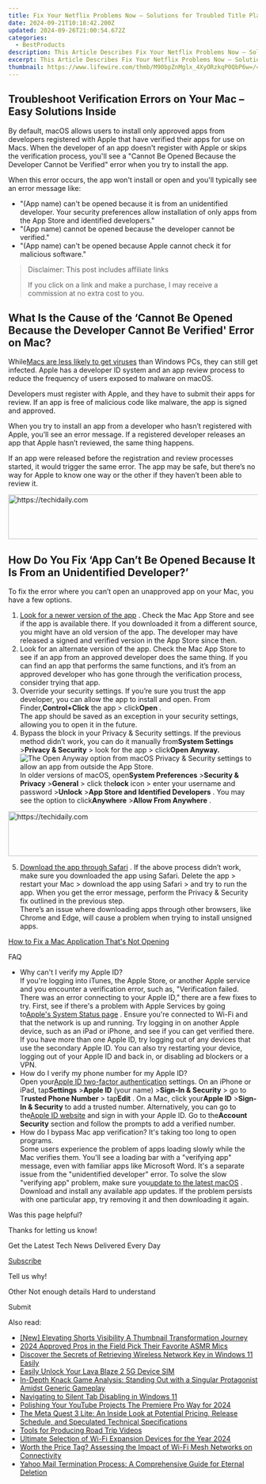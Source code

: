 ```yaml
---
title: Fix Your Netflix Problems Now – Solutions for Troubled Title Playback
date: 2024-09-21T10:18:42.200Z
updated: 2024-09-26T21:00:54.672Z
categories:
  - BestProducts
description: This Article Describes Fix Your Netflix Problems Now – Solutions for Troubled Title Playback
excerpt: This Article Describes Fix Your Netflix Problems Now – Solutions for Troubled Title Playback
thumbnail: https://www.lifewire.com/thmb/M90bpZnMglx_4XyORzkqP0QbP6w=/400x300/filters:no_upscale():max_bytes(150000):strip_icc():format(webp)/IMG_6962iPadProonbreakfasttable-c43bef5ba52b4d5ba8ccbf2c02b4df48.jpg
---
```


## Troubleshoot Verification Errors on Your Mac – Easy Solutions Inside
 By default, macOS allows users to install only approved apps from developers registered with Apple that have verified their apps for use on Macs. When the developer of an app doesn't register with Apple or skips the verification process, you'll see a "Cannot Be Opened Because the Developer Cannot be Verified" error when you try to install the app.

 When this error occurs, the app won't install or open and you'll typically see an error message like:

* "(App name) can't be opened because it is from an unidentified developer. Your security preferences allow installation of only apps from the App Store and identified developers."
* "(App name) cannot be opened because the developer cannot be verified."
* "(App name) can't be opened because Apple cannot check it for malicious software."

>  Disclaimer: This post includes affiliate links
>
>  If you click on a link and make a purchase, I may receive a commission at no extra cost to you.
>

## What Is the Cause of the ‘Cannot Be Opened Because the Developer Cannot Be Verified' Error on Mac?

 While[Macs are less likely to get viruses](https://www.lifewire.com/can-macs-get-viruses-4767114) than Windows PCs, they can still get infected. Apple has a developer ID system and an app review process to reduce the frequency of users exposed to malware on macOS.

 Developers must register with Apple, and they have to submit their apps for review. If an app is free of malicious code like malware, the app is signed and approved.

 When you try to install an app from a developer who hasn’t registered with Apple, you’ll see an error message. If a registered developer releases an app that Apple hasn’t reviewed, the same thing happens.

 If an app were released before the registration and review processes started, it would trigger the same error. The app may be safe, but there’s no way for Apple to know one way or the other if they haven’t been able to review it.

<!-- affiliate ads begin -->
<a href="https://ephamedtechinc.pxf.io/c/5597632/2137208/26400" target="_top" id="2137208">
  <img src="//a.impactradius-go.com/display-ad/26400-2137208" border="0" alt="https://techidaily.com" width="728" height="90"/>
</a>
<img height="0" width="0" src="https://ephamedtechinc.pxf.io/i/5597632/2137208/26400" style="position:absolute;visibility:hidden;" border="0" />
<!-- affiliate ads end -->

## How Do You Fix ‘App Can’t Be Opened Because It Is From an Unidentified Developer?’

 To fix the error where you can’t open an unapproved app on your Mac, you have a few options.

1. [Look for a newer version of the app](https://www.lifewire.com/using-mac-app-store-4171845) . Check the Mac App Store and see if the app is available there. If you downloaded it from a different source, you might have an old version of the app. The developer may have released a signed and verified version in the App Store since then.
2. Look for an alternate version of the app. Check the Mac App Store to see if an app from an approved developer does the same thing. If you can find an app that performs the same functions, and it’s from an approved developer who has gone through the verification process, consider trying that app.
3. Override your security settings. If you’re sure you trust the app developer, you can allow the app to install and open. From Finder,**Control+Click** the app > click**Open** .  
 The app should be saved as an exception in your security settings, allowing you to open it in the future.
4. Bypass the block in your Privacy & Security settings. If the previous method didn’t work, you can do it manually from**System Settings** \>**Privacy & Security** \> look for the app > click**Open Anyway.**  
![The Open Anyway option from macOS Privacy & Security settings to allow an app from outside the App Store.](https://www.lifewire.com/thmb/Q44hkOY6O8L2Ck_LybCHimjWrBg=/1500x0/filters:no_upscale():max_bytes(150000):strip_icc():format(webp)/001_fix-developer-cannot-be-verified-error-5183898-889a356e9c644d86962bc4ccc9ad1be9.jpg)  
 In older versions of macOS, open**System Preferences** \>**Security & Privacy** \>**General** \> click the**lock** icon > enter your username and password >**Unlock** \>**App Store and Identified Developers** . You may see the option to click**Anywhere** \>**Allow From Anywhere** .

<!-- affiliate ads begin -->
<a href="https://aidotcom.pxf.io/c/5597632/2134499/19576" target="_top" id="2134499">
  <img src="//a.impactradius-go.com/display-ad/19576-2134499" border="0" alt="https://techidaily.com" width="600" height="90"/>
</a>
<img height="0" width="0" src="https://aidotcom.pxf.io/i/5597632/2134499/19576" style="position:absolute;visibility:hidden;" border="0" />
<!-- affiliate ads end -->

5. [Download the app through Safari](https://www.lifewire.com/what-is-safari-4173608) . If the above process didn’t work, make sure you downloaded the app using Safari. Delete the app > restart your Mac > download the app using Safari > and try to run the app. When you get the error message, perform the Privacy & Security fix outlined in the previous step.  
 There’s an issue where downloading apps through other browsers, like Chrome and Edge, will cause a problem when trying to install unsigned apps.

[How to Fix a Mac Application That's Not Opening](https://www.lifewire.com/can-i-fix-application-thats-not-starting-2260192)

 FAQ

* Why can't I verify my Apple ID?  
 If you're logging into iTunes, the Apple Store, or another Apple service and you encounter a verification error, such as, "Verification failed. There was an error connecting to your Apple ID," there are a few fixes to try. First, see if there's a problem with Apple Services by going to[Apple's System Status page](https://www.apple.com/support/systemstatus/) . Ensure you're connected to Wi-Fi and that the network is up and running. Try logging in on another Apple device, such as an iPad or iPhone, and see if you can get verified there. If you have more than one Apple ID, try logging out of any devices that use the secondary Apple ID. You can also try restarting your device, logging out of your Apple ID and back in, or disabling ad blockers or a VPN.
* How do I verify my phone number for my Apple ID?  
 Open your[Apple ID two-factor authentication](https://www.lifewire.com/set-up-two-factor-authentication-on-iphone-4799065) settings. On an iPhone or iPad, tap**Settings** \>**Apple ID** (your name) >**Sign-In & Security** \> go to T**rusted Phone Number** \> tap**Edit** . On a Mac, click your**Apple ID** \>**Sign-In & Security** to add a trusted number. Alternatively, you can go to the[Apple ID website](https://appleid.apple.com/) and sign in with your Apple ID. Go to the**Account Security** section and follow the prompts to add a verified number.
* How do I bypass Mac app verification? It's taking too long to open programs.  
 Some users experience the problem of apps loading slowly while the Mac verifies them. You'll see a loading bar with a "verifying app" message, even with familiar apps like Microsoft Word. It's a separate issue from the "unidentified developer" error. To solve the slow "verifying app" problem, make sure you[update to the latest macOS](https://www.lifewire.com/how-to-update-a-mac-5119468) . Download and install any available app updates. If the problem persists with one particular app, try removing it and then downloading it again.

Was this page helpful?

Thanks for letting us know!

 Get the Latest Tech News Delivered Every Day

[Subscribe](https://www.lifewire.com/#)

Tell us why!

 Other  Not enough details  Hard to understand

 Submit

<ins class="adsbygoogle"
     style="display:block"
     data-ad-format="autorelaxed"
     data-ad-client="ca-pub-7571918770474297"
     data-ad-slot="1223367746"></ins>

<ins class="adsbygoogle"
     style="display:block"
     data-ad-client="ca-pub-7571918770474297"
     data-ad-slot="8358498916"
     data-ad-format="auto"
     data-full-width-responsive="true"></ins>

<span class="atpl-alsoreadstyle">Also read:</span>
<div><ul>
<li><a href="https://youtube-videos.techidaily.com/new-elevating-shorts-visibility-a-thumbnail-transformation-journey/"><u>[New] Elevating Shorts Visibility A Thumbnail Transformation Journey</u></a></li>
<li><a href="https://youtube-sure.techidaily.com/approved-pros-in-the-field-pick-their-favorite-asmr-mics/"><u>2024 Approved Pros in the Field Pick Their Favorite ASMR Mics</u></a></li>
<li><a href="https://technical-tips.techidaily.com/discover-the-secrets-of-retrieving-wireless-network-key-in-windows-11-easily/"><u>Discover the Secrets of Retrieving Wireless Network Key in Windows 11 Easily</u></a></li>
<li><a href="https://sim-unlock.techidaily.com/easily-unlock-your-lava-blaze-2-5g-device-sim-by-drfone-android/"><u>Easily Unlock Your Lava Blaze 2 5G Device SIM</u></a></li>
<li><a href="https://buynow-info.techidaily.com/in-depth-knack-game-analysis-standing-out-with-a-singular-protagonist-amidst-generic-gameplay/"><u>In-Depth Knack Game Analysis: Standing Out with a Singular Protagonist Amidst Generic Gameplay</u></a></li>
<li><a href="https://win11.techidaily.com/navigating-to-silent-tab-disabling-in-windows-11/"><u>Navigating to Silent Tab Disabling in Windows 11</u></a></li>
<li><a href="https://facebook-record-videos.techidaily.com/polishing-your-youtube-projects-the-premiere-pro-way-for-2024/"><u>Polishing Your YouTube Projects The Premiere Pro Way for 2024</u></a></li>
<li><a href="https://technical-tips.techidaily.com/the-meta-quest-3-lite-an-inside-look-at-potential-pricing-release-schedule-and-speculated-technical-specifications/"><u>The Meta Quest 3 Lite: An Inside Look at Potential Pricing, Release Schedule, and Speculated Technical Specifications</u></a></li>
<li><a href="https://extra-resources.techidaily.com/tools-for-producing-road-trip-videos/"><u>Tools for Producing Road Trip Videos</u></a></li>
<li><a href="https://technical-tips.techidaily.com/ultimate-selection-of-wi-fi-expansion-devices-for-the-year-2024/"><u>Ultimate Selection of Wi-Fi Expansion Devices for the Year 2024</u></a></li>
<li><a href="https://technical-tips.techidaily.com/worth-the-price-tag-assessing-the-impact-of-wi-fi-mesh-networks-on-connectivity/"><u>Worth the Price Tag? Assessing the Impact of Wi-Fi Mesh Networks on Connectivity</u></a></li>
<li><a href="https://technical-tips.techidaily.com/yahoo-mail-termination-process-a-comprehensive-guide-for-eternal-deletion/"><u>Yahoo Mail Termination Process: A Comprehensive Guide for Eternal Deletion</u></a></li>
</ul></div>

